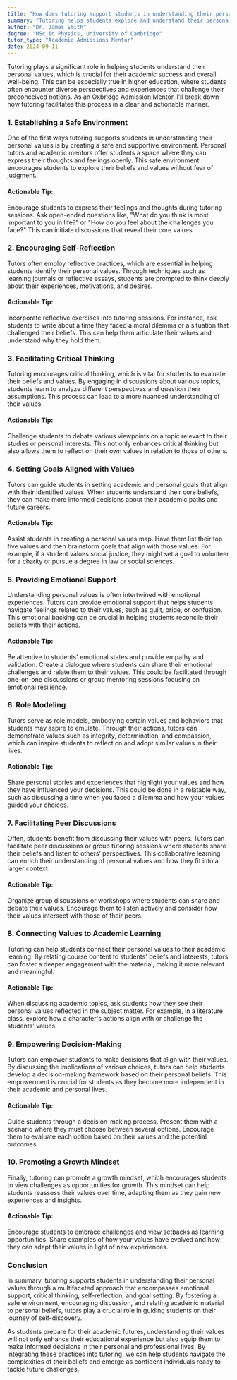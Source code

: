```yaml
---
title: "How does tutoring support students in understanding their personal values?"
summary: "Tutoring helps students explore and understand their personal values, fostering academic success and well-being in a supportive environment."
author: "Dr. James Smith"
degree: "MSc in Physics, University of Cambridge"
tutor_type: "Academic Admissions Mentor"
date: 2024-09-11
---
```


Tutoring plays a significant role in helping students understand their personal values, which is crucial for their academic success and overall well-being. This can be especially true in higher education, where students often encounter diverse perspectives and experiences that challenge their preconceived notions. As an Oxbridge Admission Mentor, I’ll break down how tutoring facilitates this process in a clear and actionable manner.

### 1. Establishing a Safe Environment

One of the first ways tutoring supports students in understanding their personal values is by creating a safe and supportive environment. Personal tutors and academic mentors offer students a space where they can express their thoughts and feelings openly. This safe environment encourages students to explore their beliefs and values without fear of judgment.

#### Actionable Tip:
Encourage students to express their feelings and thoughts during tutoring sessions. Ask open-ended questions like, "What do you think is most important to you in life?" or "How do you feel about the challenges you face?" This can initiate discussions that reveal their core values.

### 2. Encouraging Self-Reflection

Tutors often employ reflective practices, which are essential in helping students identify their personal values. Through techniques such as learning journals or reflective essays, students are prompted to think deeply about their experiences, motivations, and desires. 

#### Actionable Tip:
Incorporate reflective exercises into tutoring sessions. For instance, ask students to write about a time they faced a moral dilemma or a situation that challenged their beliefs. This can help them articulate their values and understand why they hold them.

### 3. Facilitating Critical Thinking

Tutoring encourages critical thinking, which is vital for students to evaluate their beliefs and values. By engaging in discussions about various topics, students learn to analyze different perspectives and question their assumptions. This process can lead to a more nuanced understanding of their values.

#### Actionable Tip:
Challenge students to debate various viewpoints on a topic relevant to their studies or personal interests. This not only enhances critical thinking but also allows them to reflect on their own values in relation to those of others.

### 4. Setting Goals Aligned with Values

Tutors can guide students in setting academic and personal goals that align with their identified values. When students understand their core beliefs, they can make more informed decisions about their academic paths and future careers. 

#### Actionable Tip:
Assist students in creating a personal values map. Have them list their top five values and then brainstorm goals that align with those values. For example, if a student values social justice, they might set a goal to volunteer for a charity or pursue a degree in law or social sciences.

### 5. Providing Emotional Support

Understanding personal values is often intertwined with emotional experiences. Tutors can provide emotional support that helps students navigate feelings related to their values, such as guilt, pride, or confusion. This emotional backing can be crucial in helping students reconcile their beliefs with their actions.

#### Actionable Tip:
Be attentive to students' emotional states and provide empathy and validation. Create a dialogue where students can share their emotional challenges and relate them to their values. This could be facilitated through one-on-one discussions or group mentoring sessions focusing on emotional resilience.

### 6. Role Modeling

Tutors serve as role models, embodying certain values and behaviors that students may aspire to emulate. Through their actions, tutors can demonstrate values such as integrity, determination, and compassion, which can inspire students to reflect on and adopt similar values in their lives.

#### Actionable Tip:
Share personal stories and experiences that highlight your values and how they have influenced your decisions. This could be done in a relatable way, such as discussing a time when you faced a dilemma and how your values guided your choices.

### 7. Facilitating Peer Discussions

Often, students benefit from discussing their values with peers. Tutors can facilitate peer discussions or group tutoring sessions where students share their beliefs and listen to others’ perspectives. This collaborative learning can enrich their understanding of personal values and how they fit into a larger context.

#### Actionable Tip:
Organize group discussions or workshops where students can share and debate their values. Encourage them to listen actively and consider how their values intersect with those of their peers.

### 8. Connecting Values to Academic Learning

Tutoring can help students connect their personal values to their academic learning. By relating course content to students' beliefs and interests, tutors can foster a deeper engagement with the material, making it more relevant and meaningful.

#### Actionable Tip:
When discussing academic topics, ask students how they see their personal values reflected in the subject matter. For example, in a literature class, explore how a character's actions align with or challenge the students' values.

### 9. Empowering Decision-Making

Tutors can empower students to make decisions that align with their values. By discussing the implications of various choices, tutors can help students develop a decision-making framework based on their personal beliefs. This empowerment is crucial for students as they become more independent in their academic and personal lives.

#### Actionable Tip:
Guide students through a decision-making process. Present them with a scenario where they must choose between several options. Encourage them to evaluate each option based on their values and the potential outcomes.

### 10. Promoting a Growth Mindset

Finally, tutoring can promote a growth mindset, which encourages students to view challenges as opportunities for growth. This mindset can help students reassess their values over time, adapting them as they gain new experiences and insights.

#### Actionable Tip:
Encourage students to embrace challenges and view setbacks as learning opportunities. Share examples of how your values have evolved and how they can adapt their values in light of new experiences.

### Conclusion

In summary, tutoring supports students in understanding their personal values through a multifaceted approach that encompasses emotional support, critical thinking, self-reflection, and goal setting. By fostering a safe environment, encouraging discussion, and relating academic material to personal beliefs, tutors play a crucial role in guiding students on their journey of self-discovery.

As students prepare for their academic futures, understanding their values will not only enhance their educational experience but also equip them to make informed decisions in their personal and professional lives. By integrating these practices into tutoring, we can help students navigate the complexities of their beliefs and emerge as confident individuals ready to tackle future challenges.
    